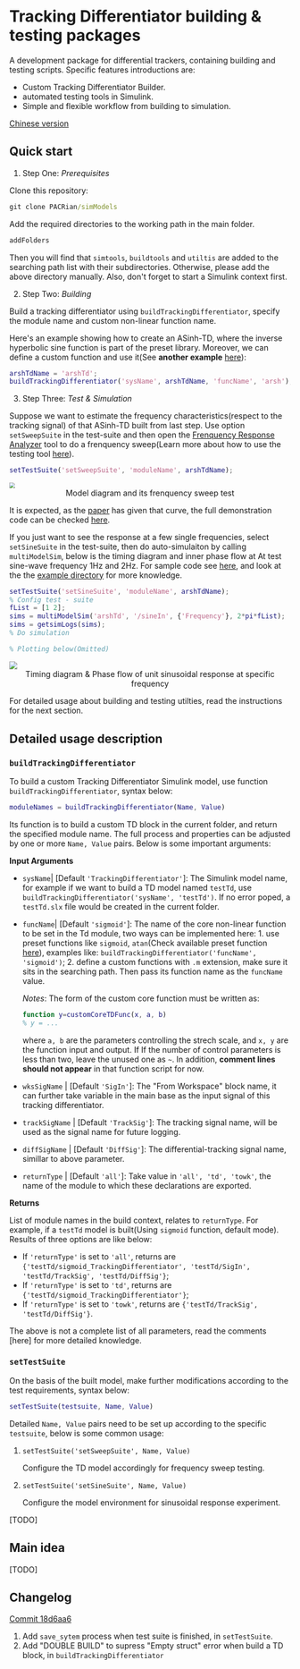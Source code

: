 # Tracking Differentiator building & testing packages

A development package for differential trackers, containing building and testing scripts. Specific features introductions are:

+ Custom Tracking Differentiator Builder.
+ automated testing tools in Simulink.
+ Simple and flexible workflow from building to simulation.

[Chinese version]()

## Quick start

1. Step One: *Prerequisites*

Clone this repository:

```cmd
git clone PACRian/simModels
```

Add the required directories to the working path in the main folder.

```cmd
addFolders
```

Then you will find that `simtools`, `buildtools` and `utiltis`  are added to the searching path list with their subdirectories. Otherwise, please add the above directory manually. Also, don't forget to start a Simulink context first.

2. Step Two: *Building*

Build a tracking differentiator using `buildTrackingDifferentiator`, specify the module name and custom non-linear function name. 

Here's an example showing how to create an ASinh-TD,  where the inverse hyperbolic sine function is part of the preset library. Moreover, we can define a custom function and use it(See **another example** [here]()):

```matlab
arshTdName = 'arshTd';
buildTrackingDifferentiator('sysName', arshTdName, 'funcName', 'arsh');
```

3. Step Three: *Test & Simulation*

Suppose we want to estimate the frequency characteristics(respect to the tracking signal) of that ASinh-TD built from last step. Use option `setSweepSuite`  in the test-suite and then open the [Frenquency Response Analyzer](https://www.mathworks.com/matlabcentral/fileexchange/85448-frequency-response-analyzer) tool to do a frenquency sweep(Learn more about how to use the testing tool [here](https://www.arrayofengineers.com/post/measuring-the-bandwidth-a-beginner-s-guide-to-frequency-analysis-for-your-simulink-model)).

```matlab
setTestSuite('setSweepSuite', 'moduleName', arshTdName);
```

<img src="https://pico-bucket-test-1258276012.cos.ap-beijing.myqcloud.com/img/sweepSimexp.png" style="zoom: 60%;" />

<div style="text-align: center; font-family:"Times New Roman", Times, serif;"> Model diagram and its frenquency sweep test </div>

It is expected, as the [paper](https://www.cnki.com.cn/Article/CJFDTotal-KZYC201406029.htm) has given that curve, the full demonstration code can be checked [here](https://github.com/PACRian/simModels/blob/main/examples/buildandTestArshTD.m).

If you just want to see the response at a few single frequencies, select `setSineSuite` in the test-suite, then do auto-simulaiton by calling `multiModelSim`, below is the timing diagram and inner phase flow at At test sine-wave frequency 1Hz and 2Hz. For sample code see [here](https://github.com/PACRian/simModels/blob/main/examples/buildandTestArshTDwithSingleFrenquency.m), and look at the the [example directory](https://github.com/PACRian/simModels/tree/main/examples) for more knowledge. 

```matlab
setTestSuite('setSineSuite', 'moduleName', arshTdName);            
% Config test - suite
fList = [1 2];
sims = multiModelSim('arshTd', '/sineIn', {'Frequency'}, 2*pi*fList);
sims = getsimLogs(sims);
% Do simulation

% Plotting below(Omitted)
```

<img src="https://pico-bucket-test-1258276012.cos.ap-beijing.myqcloud.com/img/td_x1x2phaseflow.svg" style="zoom:90%;" />

<div style="text-align: center; font-family:"Times New Roman", Times, serif;"> Timing diagram & Phase flow of unit sinusoidal response at specific frequency </div>

For detailed usage about building and testing utilties, read the instructions for the next section.



## Detailed usage description

### `buildTrackingDifferentiator`

To build a custom Tracking Differentiator Simulink model, use function  `buildTrackingDifferentiator`, syntax below:

```matlab
moduleNames = buildTrackingDifferentiator(Name, Value)
```

Its function is to build a custom TD block in the current folder, and return the specified module name. The full process and properties can be adjusted by one or more `Name, Value` pairs. Below is some important arguments:

**Input Arguments**

+ `sysName`| [Default `'TrackingDifferentiator'`]: The Simulink model name, for example if we want to build a TD model named `testTd`,  use `buildTrackingDifferentiator('sysName', 'testTd')`. If no error poped, a `testTd.slx` file would be created in the current folder.

+ `funcName`| [Default `'sigmoid'`]:   The name of the core non-linear function to be set in the Td module, two ways can be implemented here: 1. use preset functions like `sigmoid`, `atan`(Check available preset function [here](https://github.com/PACRian/simModels/blob/main/buildtools/buildTdFuncs.m#L77)), examples like: `buildTrackingDifferentiator('funcName', 'sigmoid')`; 2. define a custom functions with `.m` extension, make sure it sits in the searching path. Then pass its function name as the `funcName` value.

  *Notes*: The form of the custom core function must be written as:

  ```matlab
  function y=customCoreTDFunc(x, a, b)
  % y = ...
  ```

  where `a, b` are the parameters controlling the strech scale, and `x, y`  are the function input and output. If If the number of control parameters is less than two, leave the unused one as `~`. In addition, **comment lines should not appear** in that function script for now.

+ `wksSigName` | [Default `'SigIn'`]: The "From Workspace" block name, it can further take variable in the main base as the input signal of this tracking differentiator.

+ `trackSigName` | [Default `'TrackSig'`]: The tracking signal name, will be used as the signal name for future logging.

+ `diffSigName` | [Default `'DiffSig'`]: The differential-tracking signal name, simillar to above parameter.

+ `returnType` | [Default `'all'`]: Take value in `'all', 'td', 'towk'`, the name of the module to which these declarations are exported.

**Returns**

List of module names in the build context, relates to `returnType`. For example, if a `testTd` model is built(Using `sigmoid` function, default mode). Results of three options are like below:

+ If `'returnType'` is set to `'all'`, returns are `{'testTd/sigmoid_TrackingDifferentiator', 'testTd/SigIn', 'testTd/TrackSig', 'testTd/DiffSig'}`;
+ If `'returnType'` is set to `'td'`, returns are `{'testTd/sigmoid_TrackingDifferentiator'}`;
+ If `'returnType'` is set to `'towk'`, returns are `{'testTd/TrackSig', 'testTd/DiffSig'}`.

The above is not a complete list of all parameters, read the comments [here] for more detailed knowledge.

### `setTestSuite`

On the basis of the built model,  make further modifications according to the test requirements, syntax below:

```matlab
setTestSuite(testsuite, Name, Value)
```

Detailed  `Name, Value` pairs need to be set up according to the specific `testsuite`, below is some common usage:

1. `setTestSuite('setSweepSuite', Name, Value)`

   Configure the TD model accordingly for frequency sweep testing.

2. `setTestSuite('setSineSuite', Name, Value)`

   Configure the model environment for sinusoidal response experiment.

[TODO]

## Main idea

[TODO]

## Changelog

[Commit 18d6aa6](https://github.com/PACRian/simModels/commit/18d6aa6ad5914388ec2c2f2a79a9e37a32eb262c)

1. Add `save_sytem` process when test suite is finished, in `setTestSuite`.
2. Add "DOUBLE BUILD" to supress "Empty struct" error when build a TD block, in `buildTrackingDifferentiator`

